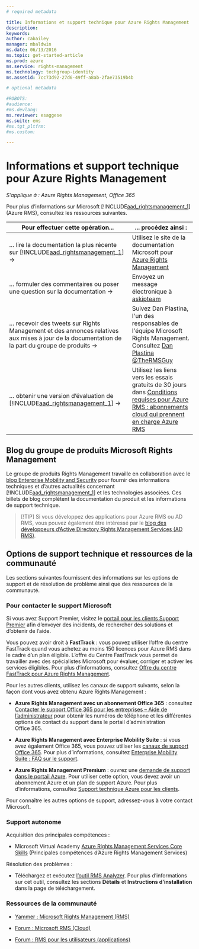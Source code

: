 ```yaml
---
# required metadata

title: Informations et support technique pour Azure Rights Management | Azure RMS
description:
keywords:
author: cabailey
manager: mbaldwin
ms.date: 06/13/2016
ms.topic: get-started-article
ms.prod: azure
ms.service: rights-management
ms.technology: techgroup-identity
ms.assetid: 7cc73d92-27d6-49ff-a8ab-2fae73519b4b

# optional metadata

#ROBOTS:
#audience:
#ms.devlang:
ms.reviewer: esaggese
ms.suite: ems
#ms.tgt_pltfrm:
#ms.custom:

---
```


# Informations et support technique pour Azure Rights Management

*S’applique à : Azure Rights Management, Office 365*

Pour plus d’informations sur Microsoft [!INCLUDE[aad_rightsmanagement_1](../includes/aad_rightsmanagement_1_md.md)] (Azure RMS), consultez les ressources suivantes.

|Pour effectuer cette opération...|... procédez ainsi :|
|----------------|---------------|
|… lire la documentation la plus récente sur [!INCLUDE[aad_rightsmanagement_1](../includes/aad_rightsmanagement_1_md.md)] →|Utilisez le site de la documentation Microsoft pour [Azure Rights Management](../understand-explore/azure-rights-management.md)|
|… formuler des commentaires ou poser une question sur la documentation →|Envoyez un message électronique à [askipteam](mailto:%20askipteam@microsoft.com?subject=Documentation%20feedback)|
|… recevoir des tweets sur Rights Management et des annonces relatives aux mises à jour de la documentation de la part du groupe de produits →|Suivez Dan Plastina, l'un des responsables de l'équipe Microsoft Rights Management. Consultez [Dan Plastina @TheRMSGuy](https://twitter.com/TheRMSGuy)|
|… obtenir une version d’évaluation de [!INCLUDE[aad_rightsmanagement_1](../includes/aad_rightsmanagement_1_md.md)] →|Utilisez les liens vers les essais gratuits de 30 jours dans [Conditions requises pour Azure RMS : abonnements cloud qui prennent en charge Azure RMS](requirements-subscriptions.md)|


## Blog du groupe de produits Microsoft Rights Management
Le groupe de produits Rights Management travaille en collaboration avec le [blog Enterprise Mobility and Security](https://blogs.technet.microsoft.com/enterprisemobility/?product=azure-rights-management-services) pour fournir des informations techniques et d’autres actualités concernant [!INCLUDE[aad_rightsmanagement_1](../includes/aad_rightsmanagement_1_md.md)] et les technologies associées. Ces billets de blog complètent la documentation du produit et les informations de support technique.

> [!TIP] Si vous développez des applications pour Azure RMS ou AD RMS, vous pouvez également être intéressé par le [blog des développeurs d’Active Directory Rights Management Services (AD RMS)](http://blogs.msdn.com/b/rms/).

## Options de support technique et ressources de la communauté
Les sections suivantes fournissent des informations sur les options de support et de résolution de problème ainsi que des ressources de la communauté.

### Pour contacter le support Microsoft

Si vous avez Support Premier, visitez le [portail pour les clients Support Premier](https://premier.microsoft.com/) afin d’envoyer des incidents, de rechercher des solutions et d’obtenir de l’aide.

Vous pouvez avoir droit à **FastTrack** : vous pouvez utiliser l’offre du centre FastTrack quand vous achetez au moins 150 licences pour Azure RMS dans le cadre d’un plan éligible. L’offre du Centre FastTrack vous permet de travailler avec des spécialistes Microsoft pour évaluer, corriger et activer les services éligibles. Pour plus d’informations, consultez [Offre du centre FastTrack pour Azure Rights Management](https://technet.microsoft.com/library/mt607025.aspx).

Pour les autres clients, utilisez les canaux de support suivants, selon la façon dont vous avez obtenu Azure Rights Management :

- **Azure Rights Management avec un abonnement Office 365** : consultez [Contacter le support Office 365 pour les entreprises – Aide de l’administrateur](https://support.office.com/article/Contact-Office-365-for-business-support-Admin-Help-32a17ca7-6fa0-4870-8a8d-e25ba4ccfd4b) pour obtenir les numéros de téléphone et les différentes options de contact du support dans le portail d’administration Office 365. 

- **Azure Rights Management avec Enterprise Mobility Suite** : si vous avez également Office 365, vous pouvez utiliser les [canaux de support Office 365](https://support.office.com/article/Contact-Office-365-for-business-support-Admin-Help-32a17ca7-6fa0-4870-8a8d-e25ba4ccfd4b).  Pour plus d’informations, consultez [Enterprise Mobility Suite : FAQ sur le support](https://technet.microsoft.com/dn932057.aspx).

- **Azure Rights Management Premium** : ouvrez une [demande de support dans le portail Azure](https://portal.azure.com/#blade/Microsoft_Azure_Support/HelpAndSupportBlade). Pour utiliser cette option, vous devez avoir un abonnement Azure et un plan de support Azure. Pour plus d’informations, consultez [Support technique Azure pour les clients](https://azure.microsoft.com/support/plans/). 

Pour connaître les autres options de support, adressez-vous à votre contact Microsoft. 

### Support autonome

Acquisition des principales compétences :

- Microsoft Virtual Academy [Azure Rights Management Services Core Skills](https://mva.microsoft.com/en-us/training-courses/azure-rights-management-services-core-skills-10500?l=QLoxMwuCB_1805094681) (Principales compétences d’Azure Rights Management Services)

Résolution des problèmes :

- Téléchargez et exécutez [l’outil RMS Analyzer](http://www.microsoft.com/en-us/download/details.aspx?id=46437). Pour plus d’informations sur cet outil, consultez les sections **Détails** et **Instructions d’installation** dans la page de téléchargement. 

### Ressources de la communauté

-   [Yammer : Microsoft Rights Management (RMS)](http://www.yammer.com/AskIPTeam)

-   [Forum : Microsoft RMS (Cloud)](https://social.technet.microsoft.com/Forums/en-US/home?forum=rmscloud)

-   [Forum : RMS pour les utilisateurs (applications)](https://social.technet.microsoft.com/Forums/en-US/home?forum=rmsapps)



<!--HONumber=Jun16_HO2-->


